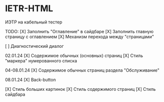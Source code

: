 # IETR-HTML

ИЭТР на кабельный тестер

TODO:
[X] Заполнить "Оглавление" в сайдбаре
[X] Заполнить главную страницу с оглавлением
[X] Механизм перехода между "страницами"

[ ] Диагностический диалог

02.01.24
[X] Содержимое обычных (основных) страниц
[X] Стиль "маркера" нумерованного списка

04-08.01.24
[X] Содержимое обычных страниц раздела "Обслуживание"

08.01.24
[X] Back-button

[X] Стиль больших картинок
[X] Стиль содержимого страниц
[X] Стиль сайдбара
